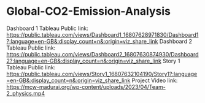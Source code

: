 # Global-CO2-Emission-Analysis


Dashboard 1 Tableau Public link: https://public.tableau.com/views/Dashboard1_16807628971830/Dashboard1?:language=en-GB&:display_count=n&:origin=viz_share_link
Dashboard 2 Tableau Public link: https://public.tableau.com/views/Dashboard2_16807630874930/Dashboard2?:language=en-GB&:display_count=n&:origin=viz_share_link
Story 1 Tableau Public link: https://public.tableau.com/views/Story1_16807632104190/Story1?:language=en-GB&:display_count=n&:origin=viz_share_link
Project Video link: https://mcw-madurai.org/wp-content/uploads/2023/04/Team-2_physics.mp4
